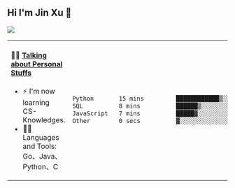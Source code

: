 
## Hi I'm Jin Xu 👋
![](https://komarev.com/ghpvc/?username=jiayouxujin&color=brightgreen&label=PROFILE+VIEWS)



<table align="center">
<tr>
<td valign="top" width="60%">

#### 🏋️‍♀️ <a href="https://github.com/jiayouxujin" target="_blank">Talking about Personal Stuffs</a>
<!-- recent_releases starts -->

- ⚡  I'm now learning CS-Knowledges.  
- 🏊‍♂️ Languages and Tools: Go、Java、Python、C
<!-- recent_releases ends -->
</td>
<td>
 
<!--START_SECTION:waka-->

```txt
Python       15 mins         ████████████▒░░░░░░░░░░░░   48.67 %
SQL          8 mins          ██████▒░░░░░░░░░░░░░░░░░░   25.72 %
JavaScript   7 mins          █████▓░░░░░░░░░░░░░░░░░░░   22.57 %
Other        0 secs          ▓░░░░░░░░░░░░░░░░░░░░░░░░   03.04 %
```

<!--END_SECTION:waka-->
 
</td>
</tr>
</table>





